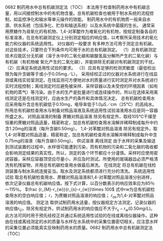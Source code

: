 0682 制药用水中总有机碳测定法（TOC）
本法用于检查制药用水中有机碳总量，用以间接控制水中的有机物含量。总有机碳检查也被用于制水系统的流程控制，如监控净化和输水等单元操作的效能。
制药用水中的有机物质一般来自水源、供水系统（包括净化、贮存和输送系统）以及水系统中菌膜的生长。
通常采用蔗糖作为易氧化的有机物、1,4-对苯醌作为难氧化的有机物，按规定制备各自的标准溶液，在总有机碳测定仪上分别测定相应的响应值，以考察所采用技术的氧化能力和仪器的系统适用性。
对仪器的一般要求 有多种方法可用于测定总有机碳。对这些技术，只要符合下列条件均可用于水的总有机碳测定。
（1）总有机碳测定技术应能区分无机碳（溶于水中的二氧化碳和碳酸氢盐分解所产生的二氧化碳）与有机碳（有机物被
氧化产生的二氧化碳），并能排除无机碳对有机碳测定的干扰。
（2）应满足系统适用性试验的要求。
（3）应具有足够的检测灵敏度（最低检出限为每升含碳等于或小于0.05mg／L）。
采用经校正过的仪器对水系统进行在线监测或离线实验室测定。在线监测可方便地对水的质量进行实时测定并对水系统进行实时流程控制；离线测定时应避免被采样、采样容器以及未受控的环境因素（如有机物的蒸气）等污染。由于水的生产是批量进行或连续操作的，所以在选择采用离线测定还是在线测定时，应由水生产的条件和具体情况决定。
总有机碳检查用水 应采用每升含总有机碳低于0.10mg，电导率低于1.0μS／cm（25℃）的高纯水。所用总有机碳检查用水与制备对照品溶液及系统适用性试验溶液用水应是同一容器所盛之水。
对照品溶液的制备 蔗糖对照品溶液 除另有规定外，取经105℃干燥至恒重的蔗糖对照品适量，精密称定，加总有机碳检查用水溶解并稀释制成每升中约含1.20mg的溶液（每升含碳0.50mg）。
1,4-对苯醌对照品溶液 除另有规定外，取1,4-对苯醌对照品适量，精密称定，加总有机碳检查用水溶解并稀释制成每升中含0.75mg的溶液（每升含碳0.50mg）。
供试溶液 离线测定 由于水样的采集及输送到测试装置的过程中，水样很可能遭到污染，而有机物的污染和二氧化碳的吸收都会影响测定结果的真实性。所以，测定的各个环节都应十分谨慎。采样时应使用密闭容器，采样后容器顶空应尽量小，并应及时测试。所使用的玻璃器皿必须严格清洗有机残留物，并用总有机碳检查用水做最后淋洗。
在线测定 将总有机碳在线检测装置与制水系统连接妥当。取水及测定系统都须进行充分的清洗。
系统适用性试验 取总有机碳检查用水、蔗糖对照品溶液和1,4-对苯醌对照品溶液分别进样，依次记录仪器总有机碳响应值。按下式计算，以百分数表示的响应效率应为85％～115％。
$\frac {r_{M}-r_{w}}{r_{s}-r_{w}}\times 100$
式中rw为总有机碳检查用水的空白响应值；
r，为蔗糖对照品溶液的响应值；
$r_{as}$为1,4-对苯醌对照品溶液的响应值。
测定法 取供试制药用水适量，按仪器规定方法测定。记录仪器的响应值$r_{U}$，除另有规定外，供试制药用水的响应值应不大于$r_{s}-r_{w}(0.50mg/L)$。
此方法可同时用于预先经校正并通过系统适用性试验的在线或离线仪器操作。这种由在线或离线测定的水的质量与水样在水系统中的采集位置密切相关。应注意水样的采集位置必须能真实反映制药用水的质量。0682 制药用水中总有机碳测定法（TOC）